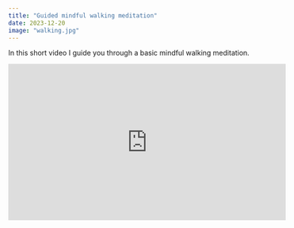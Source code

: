 ```yaml
---
title: "Guided mindful walking meditation"
date: 2023-12-20
image: "walking.jpg"
---
```

In this short video I guide you through a basic mindful walking meditation. 

<iframe width="560" height="315" src="https://www.youtube.com/embed/0h0Pl4PvmbA?si=8qmfGSPzvKmqK0da" title="YouTube video player" frameborder="0" allow="accelerometer; autoplay; clipboard-write; encrypted-media; gyroscope; picture-in-picture; web-share" referrerpolicy="strict-origin-when-cross-origin" allowfullscreen></iframe>